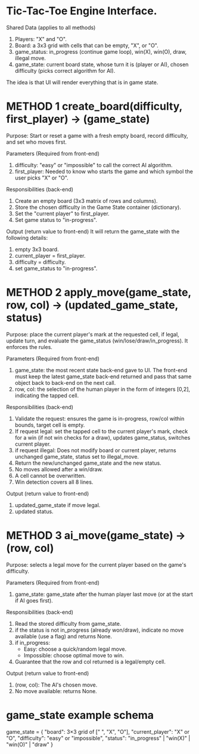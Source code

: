 
Tic-Tac-Toe Engine Interface.
=

Shared Data (applies to all methods)
1. Players: "X" and "O".
2. Board: a 3x3 grid with cells that can be empty, "X", or "O".
3. game_status: in_progress (continue game loop), win(X), win(O), draw, illegal move.
4. game_state: current board state, whose turn it is (player or AI), chosen difficulty (picks correct algorithm for AI).

The idea is that UI will render everything that is in game state.


METHOD 1
create_board(difficulty, first_player) -> (game_state)
=

Purpose: Start or reset a game with a fresh empty board, record difficulty, and set who moves first.

Parameters (Required from front-end)
1. difficulty: "easy" or "impossible" to call the correct AI algorithm.
2. first_player: Needed to know who starts the game and which symbol the user picks "X" or "O".

Responsibilities (back-end)
1. Create an empty board (3x3 matrix of rows and columns).
2. Store the chosen difficulty in the Game State container (dictionary).
3. Set the "current player" to first_player.
4. Set game status to "in-progress".

Output (return value to front-end)
It will return the game_state with the following details:
1. empty 3x3 board.
2. current_player = first_player.
3. difficulty = difficulty.
4. set game_status to "in-progress".


METHOD 2
apply_move(game_state, row, col) -> (updated_game_state, status)
=

Purpose: place the current player's mark at the requested cell, if legal, update turn, and evaluate the game_status (win/lose/draw/in_progress). It enforces the rules.

Parameters (Required from front-end)
1. game_state: the most recent state back-end gave to UI. The front-end must keep the latest game_state back-end returned and pass that same object back to back-end on the next call.
2. row, col: the selection of the human player in the form of integers [0,2], indicating the tapped cell.

Responsibilities (back-end)
1. Validate the request: ensures the game is in-progress, row/col within bounds, target cell is empty.
2. If request legal: set the tapped cell to the current player's mark, check for a win (if not win checks for a draw), updates game_status, switches current player.
3. if request illegal: Does not modify board or current player, returns unchanged game_state, status set to illegal_move.
4. Return the new/unchanged game_state and the new status.
5. No moves allowed after a win/draw.
6. A cell cannot be overwritten.
7. Win detection covers all 8 lines.

Output (return value to front-end)
1. updated_game_state if move legal.
2. updated status.


METHOD 3
ai_move(game_state) -> (row, col)
=

Purpose: selects a legal move for the current player based on the game's difficulty.

Parameters (Required from front-end)
1. game_state: game_state after the human player last move (or at the start if AI goes first).

Responsibilities (back-end)
1. Read the stored difficulty from game_state.
2. if the status is not in_progress (already won/draw), indicate no move available (use a flag) and returns None.
3. if in_progress:
   - Easy: choose a quick/random legal move.
   - Impossible: choose optimal move to win.
4. Guarantee that the row and col returned is a legal/empty cell.

Output (return value to front-end)
1. (row, col): The AI's chosen move.
2. No move available: returns None.


game_state example schema
=
game_state = {
  "board": 3×3 grid of [" ", "X", "O"],
  "current_player": "X" or "O",
  "difficulty": "easy" or "impossible",
  "status": "in_progress" | "win(X)" | "win(O)" | "draw"
}


